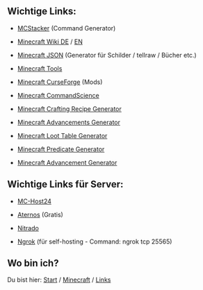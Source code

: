 ## Wichtige Links:

- [MCStacker](https://mcstacker.net/) (Command Generator)
- [Minecraft Wiki DE](http://minecraft-de.gamepedia.com/Minecraft_Wiki) / [EN](http://minecraft.gamepedia.com/Minecraft_Wiki)
- [Minecraft JSON](https://minecraftjson.com/) (Generator für Schilder / tellraw / Bücher etc.)
- [Minecraft Tools](http://minecraft.tools/)
- [Minecraft CurseForge](https://minecraft.curseforge.com/) (Mods)
- [Minecraft CommandScience](https://minecraftcommand.science/de/prefilled-chest-generator)

- [Minecraft Crafting Recipe Generator](https://crafting.thedestruc7i0n.ca/)
- [Minecraft Advancements Generator](https://advancements.thedestruc7i0n.ca/)

- [Minecraft Loot Table Generator](https://misode.github.io/loot-table)
- [Minecraft Predicate Generator](https://misode.github.io/predicate)
- [Minecraft Advancement Generator](https://misode.github.io/advancement)

## Wichtige Links für Server:

- [MC-Host24](https://mc-host24.de/)
- [Aternos](https://aternos.org/server/) (Gratis)
- [Nitrado](https://server.nitrado.net/deu/gameserver-mieten)

- [Ngrok](https://ngrok.com/) (für self-hosting - Command: ngrok tcp 25565)



## Wo bin ich?

Du bist hier: [Start](/) / [Minecraft](/minecraft) / [Links](/minecraft/links)
